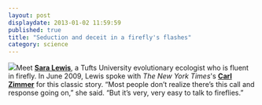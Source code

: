 ```yaml
---
layout: post
displaydate: 2013-01-02 11:59:59
published: true
title: "Seduction and deceit in a firefly's flashes"
category: science
---
```


![](http://sethmnookin.com/wp-content/uploads/2013/08/Luciola_lusitanica.jpg)Meet <a href="http://ase.tufts.edu/biology/faculty/lewis/" target="_blank"><b>Sara Lewis</b></a>, a Tufts University evolutionary ecologist who is fluent in firefly. In June 2009, Lewis spoke with <i>The New York Times</i>'s <a href="http://carlzimmer.com" target="_blank"><b>Carl Zimmer</b></a> for this classic story. “Most people don’t realize there’s this call and response going on,” she said. “But it’s very, very easy to talk to fireflies.”